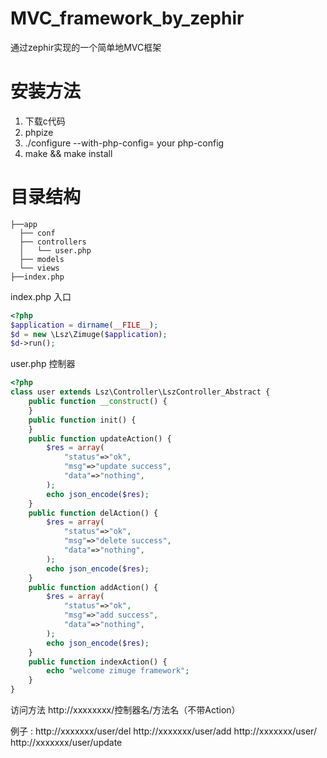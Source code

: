 # MVC_framework_by_zephir
通过zephir实现的一个简单地MVC框架

# 安装方法

1. 下载c代码
2. phpize
3. ./configure --with-php-config= your php-config
4. make && make install


# 目录结构

```
├──app
  ├── conf
  ├── controllers
  │   └── user.php
  ├── models
  └── views
├──index.php
```
index.php 入口
```PHP
<?php
$application = dirname(__FILE__);
$d = new \Lsz\Zimuge($application);
$d->run();

```

user.php 控制器

```PHP
<?php
class user extends Lsz\Controller\LszController_Abstract {
    public function __construct() {
    }
    public function init() {
    }
    public function updateAction() {
        $res = array(
            "status"=>"ok",
            "msg"=>"update success",
            "data"=>"nothing",
        );
        echo json_encode($res);
    }
    public function delAction() {
        $res = array(
            "status"=>"ok",
            "msg"=>"delete success",
            "data"=>"nothing",
        );
        echo json_encode($res);
    }
    public function addAction() {
        $res = array(
            "status"=>"ok",
            "msg"=>"add success",
            "data"=>"nothing",
        );
        echo json_encode($res);
    }
    public function indexAction() {
        echo "welcome zimuge framework";
    }
}
```

访问方法
http://xxxxxxxx/控制器名/方法名（不带Action）

例子 : http://xxxxxxx/user/del
       http://xxxxxxx/user/add
       http://xxxxxxx/user/
       http://xxxxxxx/user/update
